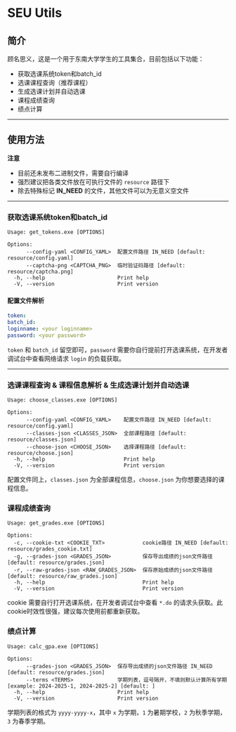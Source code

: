 # SEU Utils

## 简介

顾名思义，这是一个用于东南大学学生的工具集合，目前包括以下功能：

- 获取选课系统token和batch_id
- 选课课程查询（推荐课程）
- 生成选课计划并自动选课
- 课程成绩查询
- 绩点计算

---

## 使用方法

**注意**

- 目前还未发布二进制文件，需要自行编译
- 强烈建议把各类文件放在可执行文件的 `resource` 路径下
- 除去特殊标记 **IN_NEED** 的文件，其他文件可以为无意义空文件

---

### 获取选课系统token和batch_id

```text
Usage: get_tokens.exe [OPTIONS]

Options:
      --config-yaml <CONFIG_YAML>  配置文件路径 IN_NEED [default: resource/config.yaml]
      --captcha-png <CAPTCHA_PNG>  临时验证码路径 [default: resource/captcha.png]
  -h, --help                       Print help
  -V, --version                    Print version
```

#### 配置文件解析

```yaml
token: 
batch_id: 
loginname: <your loginname>
password: <your password>
```

`token` 和 `batch_id` 留空即可，`password` 需要你自行提前打开选课系统，在开发者调试台中查看网络请求 `login` 的负载获取。

---

### 选课课程查询 & 课程信息解析 & 生成选课计划并自动选课

```text
Usage: choose_classes.exe [OPTIONS]

Options:
      --config-yaml <CONFIG_YAML>    配置文件路径 IN_NEED [default: resource/config.yaml]
      --classes-json <CLASSES_JSON>  全部课程路径 [default: resource/classes.json]
      --choose-json <CHOOSE_JSON>    选择课程路径 [default: resource/choose.json]
  -h, --help                         Print help
  -V, --version                      Print version
```

配置文件同上，`classes.json` 为全部课程信息，`choose.json` 为你想要选择的课程信息。

### 课程成绩查询

```text
Usage: get_grades.exe [OPTIONS]

Options:
  -c, --cookie-txt <COOKIE_TXT>            cookie路径 IN_NEED [default: resource/grades_cookie.txt]
  -g, --grades-json <GRADES_JSON>          保存导出成绩的json文件路径 [default: resource/grades.json]
  -r, --raw-grades-json <RAW_GRADES_JSON>  保存原始成绩的json文件路径 [default: resource/raw_grades.json]
  -h, --help                               Print help
  -V, --version                            Print version
```

cookie 需要自行打开选课系统，在开发者调试台中查看 `*.do` 的请求头获取。此cookie时效性很强，建议每次使用前都重新获取。

### 绩点计算

```text
Usage: calc_gpa.exe [OPTIONS]

Options:
      --grades-json <GRADES_JSON>  保存导出成绩的json文件路径 IN_NEED [default: resource/grades.json]
      --terms <TERMS>              学期列表，逗号隔开，不填则默认计算所有学期 [example: 2024-2025-1, 2024-2025-2] [default: ]
  -h, --help                       Print help
  -V, --version                    Print version
```

学期列表的格式为 `yyyy-yyyy-x`，其中 `x` 为学期，`1` 为暑期学校，`2` 为秋季学期，`3` 为春季学期。